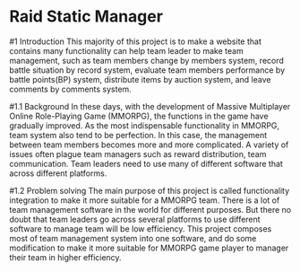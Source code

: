 # Raid Static Manager

 #1 Introduction
	This majority of this project is to make a website that contains many functionality can help team leader to make team management, such as team members change by members system, record battle situation by record system, evaluate team members performance by battle points(BP) system, distribute items by auction system, and leave comments by comments system.
	
#1.1	Background 
	In these days, with the development of Massive Multiplayer Online Role-Playing Game (MMORPG), the functions in the game have gradually improved. As the most indispensable functionality in MMORPG, team system also tend to be perfection. In this case, the management between team members becomes more and more complicated. A variety of issues often plague team managers such as reward distribution, team communication. Team leaders need to use many of different software that across different platforms.
	
#1.2	Problem solving
	The main purpose of this project is called functionality integration to make it more suitable for a MMORPG team. There is a lot of team management software in the world for different purposes. But there no doubt that team leaders go across several platforms to use different software to manage team will be low efficiency. This project composes most of team management system into one software, and do some modification to make it more suitable for MMORPG game player to manager their team in higher efficiency.  
